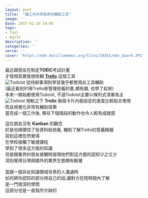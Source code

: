 ```yaml
---
layout: post
title:  "讓工作井然有序的輔助工具"
image: ''
date: 2017-01-24 19:05
tags:
- Tool
- Agile
description: ''
categories: ''
serie: ''
cover: 'https://mdn.mozillademos.org/files/10351/mdn_board.JPG'
---
```


最近跟朋友在制定**TOEIC**考試計畫<br />
才發現其實我很依賴 **[Trello](https://trello.com/)** 這個工具<br />
<img src="https://mdn.mozillademos.org/files/10351/mdn_board.JPG" alt="Todoist">
從待辦事項到學習幾乎都使用此工具輔助<br />
(最近看到91用Trello來管理他看的書,頗有趣, 也學了起來)<br />
本來一開始都使用Todoist, 不過Todoist主要以條列式清單為主<br />
<img src="http://i.imgur.com/v6aUbvD.jpg" alt="Todoist">
相較之下 **Trello** 每個卡片內能設定的進度比較貼合使用<br />
而且視覺化非常有輔助效果<br />
當完成一個工作後, 移往下個階段的動作也令人較有成就感<br />

這位朋友沒有 **Kanban** 的觀念<br />
於是也順便找了些資料給他看, 輔助了解Trello的意義精髓<br />
寫到這裡忽然覺得<br />
在學校接觸了敏捷課程<br />
學到了很多這方面的知識<br />
但是跟業界的朋友接觸時發現他們對這方面的認知少之又少<br />
深刻覺得台灣與國外的業界生態頗有斷層<br />
<br />
當跟一個非此知識領域背景的人溝通時<br />
如何將你認知的部分用自己的話,讓對方在短時間內了解<br />
是一門很深的學問<br />
這部分也是一直我所欠缺的<br />

























